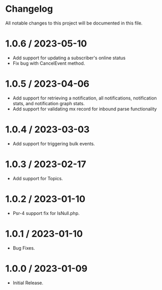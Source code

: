 # Changelog

All notable changes to this project will be documented in this file.

1.0.6 / 2023-05-10
===================

* Add support for updating a subscriber's online status
* Fix bug with CancelEvent method.

1.0.5 / 2023-04-06
===================

* Add support for retrieving a notification, all notifications, notification stats, and notification graph stats.
* Add support for validating mx record for inbound parse functionality 

1.0.4 / 2023-03-03
===================

* Add support for triggering bulk events. 

1.0.3 / 2023-02-17
===================

* Add support for Topics. 

1.0.2 / 2023-01-10
===================

* Psr-4 support fix for IsNull.php. 

1.0.1 / 2023-01-10
==================

* Bug Fixes.
  
1.0.0 / 2023-01-09
==================

* Initial Release.
  